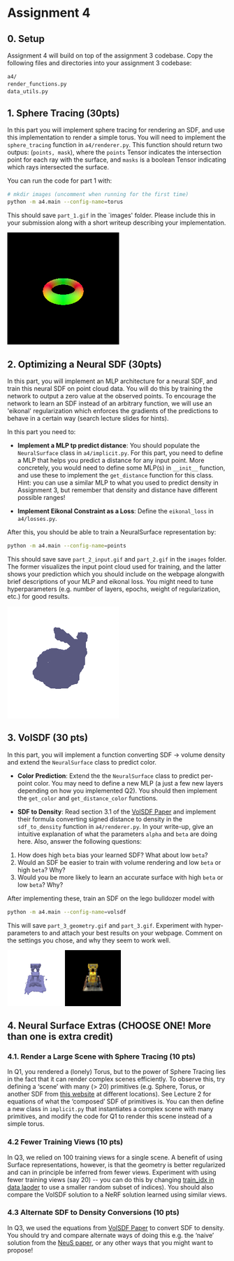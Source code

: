 Assignment 4
===================================

##  0. Setup

Assignment 4 will build on top of the assignment 3 codebase. Copy the following files and directories into your assignment 3 codebase:

```bash
a4/
render_functions.py
data_utils.py
```

##  1. Sphere Tracing (30pts)

In this part you will implement sphere tracing for rendering an SDF, and use this implementation to render a simple torus. You will need to implement the `sphere_tracing` function in `a4/renderer.py`. This function should return two outpus: (`points, mask`), where the `points` Tensor indicates the intersection point for each ray with the surface, and `masks` is a boolean Tensor indicating which rays intersected the surface.

You can run the code for part 1 with:
```bash
# mkdir images (uncomment when running for the first time)
python -m a4.main --config-name=torus
```

This should save `part_1.gif` in the `images' folder. Please include this in your submission along with a short writeup describing your implementation.

![Torus](images/part_1.gif)

##  2. Optimizing a Neural SDF (30pts)

In this part, you will implement an MLP architecture for a neural SDF, and train this neural SDF on point cloud data. You will do this by training the network to output a zero value at the observed points. To encourage the network to learn an SDF instead of an arbitrary function, we will use an 'eikonal' regularization which enforces the gradients of the predictions to behave in a certain way (search lecture slides for hints).

In this part you need to:

* **Implement a MLP tp predict distance**: You should populate the `NeuralSurface` class in `a4/implicit.py`. For this part, you need to define a MLP that helps you predict a distance for any input point. More concretely, you would need to define some MLP(s) in  `__init__` function, and use these to implement the `get_distance` function for this class. Hint: you can use a similar MLP to what you used to predict density in Assignment 3, but remember that density and distance have different possible ranges!

* **Implement Eikonal Constraint as a Loss**: Define the `eikonal_loss` in `a4/losses.py`.

After this, you should be able to train a NeuralSurface representation by:
```bash
python -m a4.main --config-name=points
```

This should save save `part_2_input.gif` and `part_2.gif` in the `images` folder. The former visualizes the input point cloud used for training, and the latter shows your prediction which you should include on the webpage alongwith brief descriptions of your MLP and eikonal loss. You might need to tune hyperparameters (e.g. number of layers, epochs, weight of regularization, etc.) for good results.

![Bunny geometry](images/part_2.gif)

##  3. VolSDF (30 pts)


In this part, you will implement a function converting SDF -> volume density and extend the `NeuralSurface` class to predict color. 

* **Color Prediction**: Extend the the `NeuralSurface` class to predict per-point color. You may need to define a new MLP (a just a few new layers depending on how you implemented Q2). You should then implement the `get_color` and `get_distance_color` functions.

* **SDF to Density**: Read section 3.1 of the [VolSDF Paper](https://arxiv.org/pdf/2106.12052.pdf) and implement their formula converting signed distance to density in the `sdf_to_density` function in `a4/renderer.py`. In your write-up, give an intuitive explanation of what the parameters `alpha` and `beta` are doing here. Also, answer the following questions:
1. How does high `beta` bias your learned SDF? What about low `beta`?
2. Would an SDF be easier to train with volume rendering and low `beta` or high `beta`? Why?
3. Would you be more likely to learn an accurate surface with high `beta` or low `beta`? Why?

After implementing these, train an SDF on the lego bulldozer model with

```bash
python -m a4.main --config-name=volsdf
```

This will save `part_3_geometry.gif` and `part_3.gif`. Experiment with hyper-parameters to and attach your best results on your webpage. Comment on the settings you chose, and why they seem to work well.

![Bulldozer geometry](images/part_3_geometry.gif) ![Bulldozer color](images/part_3.gif)


## 4. Neural Surface Extras (CHOOSE ONE! More than one is extra credit)

### 4.1. Render a Large Scene with Sphere Tracing (10 pts)
In Q1, you rendered a (lonely) Torus, but to the power of Sphere Tracing lies in the fact that it can render complex scenes efficiently. To observe this, try defining a ‘scene’ with many (> 20) primitives (e.g. Sphere, Torus, or another SDF from [this website](https://www.iquilezles.org/www/articles/distfunctions/distfunctions.htm) at different locations). See Lecture 2 for equations of what the ‘composed’ SDF of primitives is. You can then define a new class in `implicit.py` that instantiates a complex scene with many primitives, and modify the code for Q1 to render this scene instead of a simple torus.
### 4.2 Fewer Training Views (10 pts)
In Q3, we relied on 100 training views for a single scene. A benefit of using Surface representations, however, is that the geometry is better regularized and can in principle be inferred from fewer views. Experiment with using fewer training views (say 20) -- you can do this by changing [train_idx in data laoder](https://github.com/learning3d/assignment3/blob/main/dataset.py#L123) to use a smaller random subset of indices). You should also compare the VolSDF solution to a NeRF solution learned using similar views.
### 4.3 Alternate SDF to Density Conversions (10 pts)
In Q3, we used the equations from [VolSDF Paper](https://arxiv.org/pdf/2106.12052.pdf) to convert SDF to density. You should try and compare alternate ways of doing this e.g. the ‘naive’ solution from the [NeuS paper](https://arxiv.org/pdf/2106.10689.pdf), or any other ways that you might want to propose!
